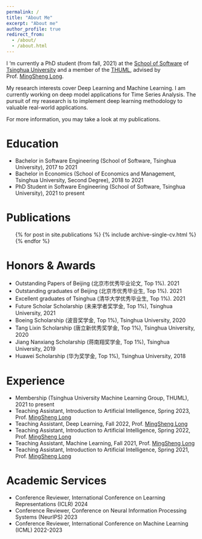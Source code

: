 ```yaml
---
permalink: /
title: "About Me"
excerpt: "About me"
author_profile: true
redirect_from: 
  - /about/
  - /about.html
---
```


I ‘m currently a PhD student (from fall, 2021) at the [School of Software](https://www.thss.tsinghua.edu.cn/en/) of [Tsinghua University](https://www.tsinghua.edu.cn/en/) and a member of the [THUML](https://thuml.ai/), advised by Prof. [MingSheng Long](http://ise.thss.tsinghua.edu.cn/~mlong/). 

My research interests cover Deep Learning and Machine Learning. I am currently working on deep model applications for Time Series Analysis. The pursuit of my reasearch is to implement deep learning methodology to valuable real-world applications.

For more information, you may take a look at my publications.

Education
======

* Bachelor in Software Engineering (School of Software, Tsinghua University), 2017 to 2021
* Bachelor in Economics (School of Economics and Management, Tsinghua University, Second Degree), 2018 to 2021
* PhD Student in Software Engineering (School of Software, Tsinghua University), 2021 to present


Publications
======
  <ul>{% for post in site.publications %}
    {% include archive-single-cv.html %}
  {% endfor %}</ul>
  
Honors & Awards
======
* Outstanding Papers of Beijing (北京市优秀毕业论文, Top 1%). 2021
* Outstanding graduates of Beijing (北京市优秀毕业生, Top 1%). 2021
* Excellent graduates of Tsinghua (清华大学优秀毕业生, Top 1%). 2021
* Future Scholar Scholarship (未来学者奖学金, Top 1%), Tsinghua University, 2021
* Boeing Scholarship (波音奖学金, Top 1%), Tsinghua University, 2020
* Tang Lixin Scholarship (唐立新优秀奖学金, Top 1%), Tsinghua University, 2020
* Jiang Nanxiang Scholarship (蒋南翔奖学金, Top 1%), Tsinghua University, 2019
* Huawei Scholarship (华为奖学金, Top 1%), Tsinghua University, 2018

Experience
======
* Membership (Tsinghua University Machine Learning Group, THUML), 2021 to present
* Teaching Assistant, Introduction to Artificial Intelligence, Spring 2023, Prof. [MingSheng Long](http://ise.thss.tsinghua.edu.cn/~mlong/)
* Teaching Assistant, Deep Learning, Fall 2022, Prof. [MingSheng Long](http://ise.thss.tsinghua.edu.cn/~mlong/)
* Teaching Assistant, Introduction to Artificial Intelligence, Spring 2022, Prof. [MingSheng Long](http://ise.thss.tsinghua.edu.cn/~mlong/)
* Teaching Assistant, Machine Learning, Fall 2021, Prof. [MingSheng Long](http://ise.thss.tsinghua.edu.cn/~mlong/)
* Teaching Assistant, Introduction to Artificial Intelligence, Spring 2021, Prof. [MingSheng Long](http://ise.thss.tsinghua.edu.cn/~mlong/)

Academic Services
======
* Conference Reviewer, International Conference on Learning Representations (ICLR) 2024
* Conference Reviewer, Conference on Neural Information Processing Systems (NeurIPS) 2023
* Conference Reviewer, International Conference on Machine Learning (ICML) 2022-2023